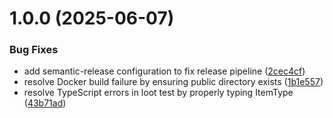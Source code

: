 # 1.0.0 (2025-06-07)


### Bug Fixes

* add semantic-release configuration to fix release pipeline ([2cec4cf](https://github.com/mittonface/claude-go-wild/commit/2cec4cf4fdd671a34b13f4cec3dcfeb8f75df0ab))
* resolve Docker build failure by ensuring public directory exists ([1b1e557](https://github.com/mittonface/claude-go-wild/commit/1b1e55782397660841bcb4bd88285299ce9e46e1))
* resolve TypeScript errors in loot test by properly typing ItemType ([43b71ad](https://github.com/mittonface/claude-go-wild/commit/43b71ad01b8084903e3d26a6ccdcd6f2237d0fb9))
